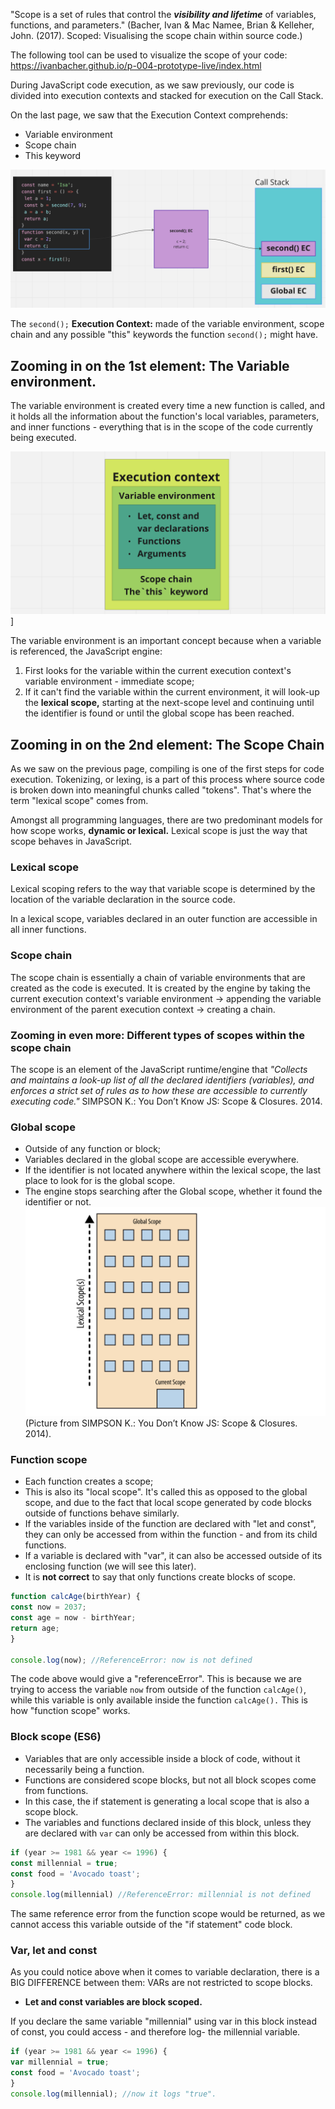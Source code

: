 "Scope is a set of rules that control the ***visibility and lifetime*** of variables, functions, and parameters."
(Bacher, Ivan & Mac Namee, Brian & Kelleher, John. (2017). Scoped: Visualising the scope chain within source code.)

The following tool can be used to visualize the scope of your code:
https://ivanbacher.github.io/p-004-prototype-live/index.html

During JavaScript code execution, as we saw previously, our code is divided into execution contexts and stacked for execution on the Call Stack.

On the last page, we saw that the Execution Context comprehends:
- Variable environment
- Scope chain
- This keyword

![](https://github.com/isamog2/JavaScriptEngine/blob/main/Images/Pasted%20image%2020230328104520.png)

The `second();` **Execution Context:** made of the variable environment, scope chain and any possible "this" keywords the function `second();` might have.

## Zooming in on the 1st element: The Variable environment.

The variable environment is created every time a new function is called, and it holds all the information about the function's local variables, parameters, and inner functions - everything that is in the scope of the code currently being executed.

![](https://github.com/isamog2/JavaScriptEngine/blob/main/Images/Pasted%20image%2020230406111742.png)]

The variable environment is an important concept because when a variable is referenced, the JavaScript engine:

1. First looks for the variable within the current execution context's variable environment - immediate scope;
2. If it can't find the variable within the current environment, it will look-up the **lexical scope,** starting at the next-scope level and continuing until the identifier is found or until the global scope has been reached.

## Zooming in on the 2nd element: The Scope Chain

As we saw on the previous page, compiling is one of the first steps for code execution. 
Tokenizing, or lexing, is a part of this process where source code is broken down into meaningful chunks called "tokens". That's where the term "lexical scope" comes from.

Amongst all programming languages, there are two predominant models for how scope works, **dynamic or lexical.** Lexical scope is just the way that scope behaves in JavaScript.

### Lexical scope

Lexical scoping refers to the way that variable scope is determined by the location of the variable declaration in the source code.

In a lexical scope, variables declared in an outer function are accessible in all inner functions.

### Scope chain
The scope chain is essentially a chain of variable environments that are created as the code is executed. It is created by the engine by taking the current execution context's variable environment -> appending the variable environment of the parent execution context -> creating a chain.

### Zooming in even more: Different types of scopes within the scope chain

The scope is an element of the JavaScript runtime/engine that *"Collects and maintains a look-up list of all the declared identifiers (variables), and enforces a strict set of rules as to how these are accessible to currently executing code."*
SIMPSON K.: You Don’t Know JS: Scope & Closures. 2014.

### Global scope
- Outside of any function or block;
- Variables declared in the global scope are accessible everywhere.
- If the identifier is not located anywhere within the lexical scope, the last place to look for is the global scope.
- The engine stops searching after the Global scope, whether it found the identifier or not.
  ![](https://github.com/isamog2/JavaScriptEngine/blob/main/Images/Pasted%20image%2020230406121730.png)
(Picture from SIMPSON K.: You Don’t Know JS: Scope & Closures. 2014). 

### Function scope

- Each function creates a scope;
- This is also its "local scope". It's called this as opposed to the global scope, and due to the fact that local scope generated by code blocks outside of functions behave similarly.
- If the variables inside of the function are declared with "let and const", they can only be accessed from within the function - and from its child functions.
- If a variable is declared with "var", it can also be accessed outside of its enclosing function (we will see this later).
- It is **not correct** to say that only functions create blocks of scope.

```js
function calcAge(birthYear) {
const now = 2037;
const age = now - birthYear;
return age;
}

console.log(now); //ReferenceError: now is not defined
```

The code above would give a "referenceError". This is because we are trying to access the variable `now` from outside of the function `calcAge()`, while this variable is only available inside the function `calcAge().` This is how "function scope" works.

### Block scope (ES6)

- Variables that are only accessible inside a block of code, without it necessarily being a function.
- Functions are considered scope blocks, but not all block scopes come from functions.
- In this case, the if statement is generating a local scope that is also a scope block.
- The variables and functions declared inside of this block, unless they are declared with `var` can only be accessed from within this block.
``` js
if (year >= 1981 && year <= 1996) {
const millennial = true;
const food = 'Avocado toast';
}
console.log(millennial) //ReferenceError: millennial is not defined

```
The same reference error from the function scope would be returned, as we cannot access this variable outside of the "if statement" code block.

### Var, let and const

As you could notice above when it comes to variable declaration, there is a BIG DIFFERENCE between them: VARs are not restricted to scope blocks.
- **Let and const variables are block scoped.** 

If you declare the same variable "millennial" using var in this block instead of const, you could access - and therefore log- the millennial variable.

``` js
if (year >= 1981 && year <= 1996) {
var millennial = true;
const food = 'Avocado toast';
}
console.log(millennial); //now it logs "true".
```